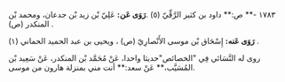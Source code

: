 ١٧٨٣ -** ص:** داود بن كثير الرَّقِّيّ (٥) .**رَوَى عَن:** عَلِيّ بْن زيد بْن جدعان، ومحمد بْن المنكدر (ص) .

**رَوَى عَنه:** إِسْحَاق بْن موسى الأَنْصارِيّ (ص) ، ويحيى بن عبد الحميد الحماني (١) .

روى له النَّسَائي فِي "الخصائص"حديثا واحدا، عَنْ مُحَمَّد بْن المنكدر، عَنْ سَعِيد بْن المُسَيَّب،** عَنْ سعد:** أنت مني بمنزلة هارون من موسى.
